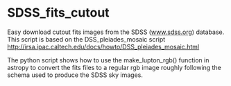 # SDSS_fits_cutout

Easy download cutout fits images from the SDSS (www.sdss.org) database. This script is based on the DSS_pleiades_mosaic script 
http://irsa.ipac.caltech.edu/docs/howto/DSS_pleiades_mosaic.html

The python script shows how to use the make_lupton_rgb() function in astropy to convert the fits files to a regular rgb image roughly following the schema used to produce the SDSS sky images.

